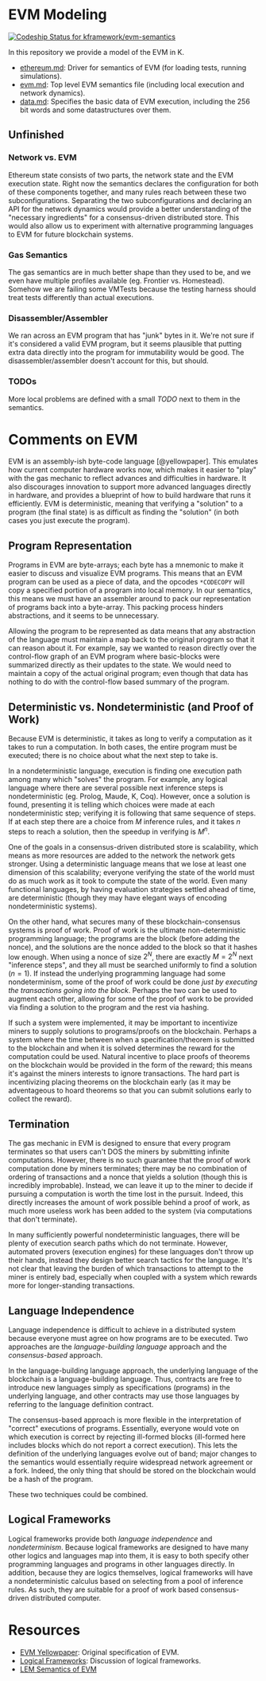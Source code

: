 EVM Modeling
============

[ ![Codeship Status for kframework/evm-semantics](https://app.codeship.com/projects/d3ce9a40-343d-0135-d1d4-02553a1f9242/status?branch=master)](https://app.codeship.com/projects/226792)

In this repository we provide a model of the EVM in K.

-   [ethereum.md](ethereum.md): Driver for semantics of EVM (for loading tests, running simulations).
-   [evm.md](evm.md): Top level EVM semantics file (including local execution and network dynamics).
-   [data.md](data.md): Specifies the basic data of EVM execution, including the 256 bit words and some datastructures over them.

Unfinished
----------

### Network vs. EVM

Ethereum state consists of two parts, the network state and the EVM execution state.
Right now the semantics declares the configuration for both of these components together, and many rules reach between these two subconfigurations.
Separating the two subconfigurations and declaring an API for the network dynamics would provide a better understanding of the "necessary ingredients" for a consensus-driven distributed store.
This would also allow us to experiment with alternative programming languages to EVM for future blockchain systems.

### Gas Semantics

The gas semantics are in much better shape than they used to be, and we even have multiple profiles available (eg. Frontier vs. Homestead).
Somehow we are failing some VMTests because the testing harness should treat tests differently than actual executions.

### Disassembler/Assembler

We ran across an EVM program that has "junk" bytes in it.
We're not sure if it's considered a valid EVM program, but it seems plausible that putting extra data directly into the program for immutability would be good.
The disassembler/assembler doesn't account for this, but should.

### TODOs

More local problems are defined with a small *TODO* next to them in the semantics.

Comments on EVM
===============

EVM is an assembly-ish byte-code language [@yellowpaper].
This emulates how current computer hardware works now, which makes it easier to "play" with the gas mechanic to reflect advances and difficulties in hardware.
It also discourages innovation to support more advanced languages directly in hardware, and provides a blueprint of how to build hardware that runs it efficiently.
EVM is deterministic, meaning that verifying a "solution" to a program (the final state) is as difficult as finding the "solution" (in both cases you just execute the program).

Program Representation
----------------------

Programs in EVM are byte-arrays; each byte has a mnemonic to make it easier to discuss and visualize EVM programs.
This means that an EVM program can be used as a piece of data, and the opcodes `*CODECOPY` will copy a specified portion of a program into local memory.
In our semantics, this means we must have an assembler around to pack our representation of programs back into a byte-array.
This packing process hinders abstractions, and it seems to be unnecessary.

Allowing the program to be represented as data means that any abstraction of the language must maintain a map back to the original program so that it can reason about it.
For example, say we wanted to reason directly over the control-flow graph of an EVM program where basic-blocks were summarized directly as their updates to the state.
We would need to maintain a copy of the actual original program; even though that data has nothing to do with the control-flow based summary of the program.

Deterministic vs. Nondeterministic (and Proof of Work)
------------------------------------------------------

Because EVM is deterministic, it takes as long to verify a computation as it takes to run a computation.
In both cases, the entire program must be executed; there is no choice about what the next step to take is.

In a nondeterministic language, execution is finding one execution path among many which "solves" the program.
For example, any logical language where there are several possible next inference steps is nondeterministic (eg. Prolog, Maude, K, Coq).
However, once a solution is found, presenting it is telling which choices were made at each nondeterministic step; verifying it is following that same sequence of steps.
If at each step there are a choice from $M$ inference rules, and it takes $n$ steps to reach a solution, then the speedup in verifying is $M^n$.

One of the goals in a consensus-driven distributed store is scalability, which means as more resources are added to the network the network gets stronger.
Using a deterministic language means that we lose at least one dimension of this scalability; everyone verifying the state of the world must do as much work as it took to compute the state of the world.
Even many functional languages, by having evaluation strategies settled ahead of time, are deterministic (though they may have elegant ways of encoding nondeterministic systems).

On the other hand, what secures many of these blockchain-consensus systems is proof of work.
Proof of work is the ultimate non-deterministic programming language; the programs are the block (before adding the nonce), and the solutions are the nonce added to the block so that it hashes low enough.
When using a nonce of size $2^N$, there are exactly $M = 2^N$ next "inference steps", and they all must be searched uniformly to find a solution ($n = 1$).
If instead the underlying programming language had some nondeterminism, some of the proof of work could be done *just by executing the transactions going into the block*.
Perhaps the two can be used to augment each other, allowing for some of the proof of work to be provided via finding a solution to the program and the rest via hashing.

If such a system were implemented, it may be important to incentivize miners to supply solutions to programs/proofs on the blockchain.
Perhaps a system where the time between when a specification/theorem is submitted to the blockchain and when it is solved determines the reward for the computation could be used.
Natural incentive to place proofs of theorems on the blockchain would be provided in the form of the reward; this means it's against the miners interests to ignore transactions.
The hard part is incentivizing placing theorems on the blockchain early (as it may be adventageous to hoard theorems so that you can submit solutions early to collect the reward).

Termination
-----------

The gas mechanic in EVM is designed to ensure that every program terminates so that users can't DOS the miners by submitting infinite computations.
However, there is no such guarantee that the proof of work computation done by miners terminates; there may be no combination of ordering of transactions and a nonce that yields a solution (though this is incredibly improbable).
Instead, we can leave it up to the miner to decide if pursuing a computation is worth the time lost in the pursuit.
Indeed, this directly increases the amount of work possible behind a proof of work, as much more useless work has been added to the system (via computations that don't terminate).

In many sufficiently powerful nondeterministic languages, there will be plenty of execution search paths which do not terminate.
However, automated provers (execution engines) for these languages don't throw up their hands, instead they design better search tactics for the language.
It's not clear that leaving the burden of which transactions to attempt to the miner is entirely bad, especially when coupled with a system which rewards more for longer-standing transactions.

Language Independence
---------------------

Language independence is difficult to achieve in a distributed system because everyone must agree on how programs are to be executed.
Two approaches are the *language-building language* approach and the *consensus-based* approach.

In the language-building language approach, the underlying language of the blockchain is a language-building language.
Thus, contracts are free to introduce new languages simply as specifications (programs) in the underlying language, and other contracts may use those languages by referring to the language definition contract.

The consensus-based approach is more flexible in the interpretation of "correct" executions of programs.
Essentially, everyone would vote on which execution is correct by rejecting ill-formed blocks (ill-formed here includes blocks which do not report a correct execution).
This lets the definition of the underlying languages evolve out of band; major changes to the semantics would essentially require widespread network agreement or a fork.
Indeed, the only thing that should be stored on the blockchain would be a hash of the program.

These two techniques could be combined.

Logical Frameworks
------------------

Logical frameworks provide both *language independence* and *nondeterminism*.
Because logical frameworks are designed to have many other logics and languages map into them, it is easy to both specify other programming languages and programs in other languages directly.
In addition, because they are logics themselves, logical frameworks will have a nondeterministic calculus based on selecting from a pool of inference rules.
As such, they are suitable for a proof of work based consensus-driven distributed computer.

Resources
=========

-   [EVM Yellowpaper](https://github.com/ethereum/yellowpaper): Original specification of EVM.
-   [Logical Frameworks](http://dl.acm.org/citation.cfm?id=208700): Discussion of logical frameworks.
-   [LEM Semantics of EVM](https://github.com/pirapira/eth-isabelle)
